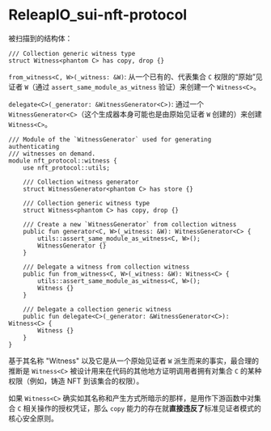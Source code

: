 



# ReleapIO_sui-nft-protocol

被扫描到的结构体：

```
/// Collection generic witness type
struct Witness<phantom C> has copy, drop {}
```

`from_witness<C, W>(_witness: &W)`: 从一个已有的、代表集合 `C` 权限的“原始”见证者 `W`（通过 `assert_same_module_as_witness` 验证）来创建一个 `Witness<C>`。

`delegate<C>(_generator: &WitnessGenerator<C>)`: 通过一个 `WitnessGenerator<C>`（这个生成器本身可能也是由原始见证者 `W` 创建的）来创建 `Witness<C>`。

```
/// Module of the `WitnessGenerator` used for generating authenticating
/// witnesses on demand.
module nft_protocol::witness {
    use nft_protocol::utils;

    /// Collection witness generator
    struct WitnessGenerator<phantom C> has store {}

    /// Collection generic witness type
    struct Witness<phantom C> has copy, drop {}

    /// Create a new `WitnessGenerator` from collection witness
    public fun generator<C, W>(_witness: &W): WitnessGenerator<C> {
        utils::assert_same_module_as_witness<C, W>();
        WitnessGenerator {}
    }

    /// Delegate a witness from collection witness
    public fun from_witness<C, W>(_witness: &W): Witness<C> {
        utils::assert_same_module_as_witness<C, W>();
        Witness {}
    }

    /// Delegate a collection generic witness
    public fun delegate<C>(_generator: &WitnessGenerator<C>): Witness<C> {
        Witness {}
    }
}

```

基于其名称 "Witness" 以及它是从一个原始见证者 `W` 派生而来的事实，最合理的推断是 `Witness<C>` 被设计用来在代码的其他地方证明调用者拥有对集合 `C` 的某种权限（例如，铸造 NFT 到该集合的权限）。

如果 `Witness<C>` 确实如其名称和产生方式所暗示的那样，是用作下游函数中对集合 `C` 相关操作的授权凭证，那么 `copy` 能力的存在就**直接违反了**标准见证者模式的核心安全原则。




